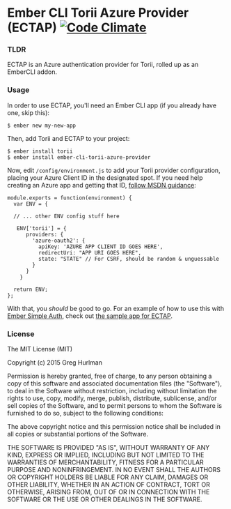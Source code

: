 # Ember CLI Torii Azure Provider (ECTAP) [![Code Climate](https://codeclimate.com/github/ghurlman/torii-azure-provider/badges/gpa.svg)](https://codeclimate.com/github/ghurlman/torii-azure-provider)

### TLDR

ECTAP is an Azure authentication provider for Torii, rolled up as an EmberCLI addon.

### Usage

In order to use ECTAP, you'll need an Ember CLI app (if you already have one, skip this):

```
$ ember new my-new-app
```

Then, add Torii and ECTAP to your project:

```
$ ember install torii
$ ember install ember-cli-torii-azure-provider
```

Now, edit `/config/environment.js` to add your Torii provider configuration, placing your Azure Client ID in the designated spot. If you need help creating an Azure app and getting that ID, [follow MSDN guidance](https://msdn.microsoft.com/library/azure/dn132599.aspx#BKMK_Adding):

```
module.exports = function(environment) {
  var ENV = {

  // ... other ENV config stuff here

   ENV['torii'] = {
      providers: {
        'azure-oauth2': {
          apiKey: 'AZURE APP CLIENT ID GOES HERE',
          redirectUri: "APP URI GOES HERE",
          state: "STATE" // For CSRF, should be random & unguessable
        }
      }
    }

  return ENV;
};
```

With that, you *should* be good to go. For an example of how to use this with [Ember Simple Auth](http://ember-simple-auth.com/), check out [the sample app for ECTAP](https://github.com/ghurlman/torii-azure-auth-sample).

### License

The MIT License (MIT)

Copyright (c) 2015 Greg Hurlman

Permission is hereby granted, free of charge, to any person obtaining a copy of this software and associated documentation files (the "Software"), to deal in the Software without restriction, including without limitation the rights to use, copy, modify, merge, publish, distribute, sublicense, and/or sell copies of the Software, and to permit persons to whom the Software is furnished to do so, subject to the following conditions:

The above copyright notice and this permission notice shall be included in all copies or substantial portions of the Software.

THE SOFTWARE IS PROVIDED "AS IS", WITHOUT WARRANTY OF ANY KIND, EXPRESS OR IMPLIED, INCLUDING BUT NOT LIMITED TO THE WARRANTIES OF MERCHANTABILITY, FITNESS FOR A PARTICULAR PURPOSE AND NONINFRINGEMENT. IN NO EVENT SHALL THE AUTHORS OR COPYRIGHT HOLDERS BE LIABLE FOR ANY CLAIM, DAMAGES OR OTHER LIABILITY, WHETHER IN AN ACTION OF CONTRACT, TORT OR OTHERWISE, ARISING FROM, OUT OF OR IN CONNECTION WITH THE SOFTWARE OR THE USE OR OTHER DEALINGS IN THE SOFTWARE.
